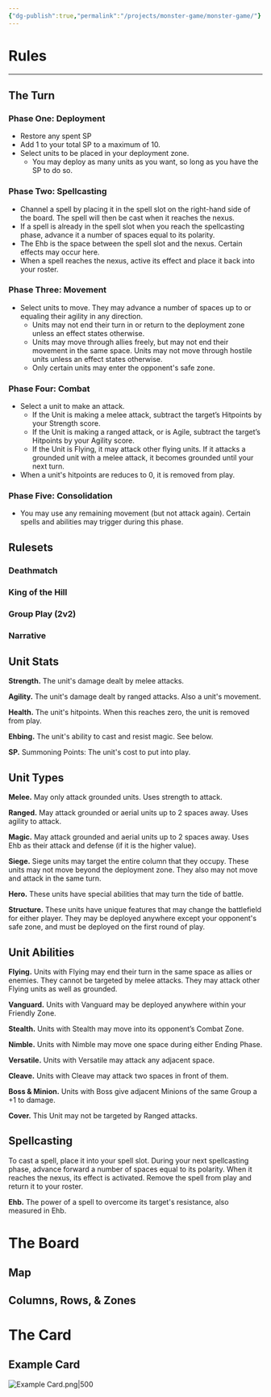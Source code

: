 ```yaml
---
{"dg-publish":true,"permalink":"/projects/monster-game/monster-game/"}
---
```


# Rules
---
## The Turn
### Phase One: Deployment
- Restore any spent SP
- Add 1 to your total SP to a maximum of 10.
- Select units to be placed in your deployment zone. 
	- You may deploy as many units as you want, so long as you have the SP to do so.
### Phase Two: Spellcasting
- Channel a spell by placing it in the spell slot on the right-hand side of the board. The spell will then be cast when it reaches the nexus.
- If a spell is already in the spell slot when you reach the spellcasting phase, advance it a number of spaces equal to its polarity.
- The Ehb is the space between the spell slot and the nexus. Certain effects may occur here.
- When a spell reaches the nexus, active its effect and place it back into your roster.
### Phase Three: Movement
- Select units to move. They may advance a number of spaces up to or equaling their agility in any direction.
	- Units may not end their turn in or return to the deployment zone unless an effect states otherwise.
	- Units may move through allies freely, but may not end their movement in the same space. Units may not move through hostile units unless an effect states otherwise.
	- Only certain units may enter the opponent's safe zone.
### Phase Four: Combat
- Select a unit to make an attack.
	- If the Unit is making a melee attack, subtract the target’s Hitpoints by your Strength score.
	- If the Unit is making a ranged attack, or is Agile, subtract the target’s Hitpoints by your Agility score.
	- If the Unit is Flying, it may attack other flying units. If it attacks a grounded unit with a melee attack, it becomes grounded until your next turn.
- When a unit's hitpoints are reduces to 0, it is removed from play.
### Phase Five: Consolidation
- You may use any remaining movement (but not attack again). Certain spells and abilities may trigger during this phase.
## Rulesets
### Deathmatch
### King of the Hill
### Group Play (2v2)
### Narrative
## Unit Stats
**Strength.** The unit's damage dealt by melee attacks.

**Agility.** The unit's damage dealt by ranged attacks. Also a unit's movement.

**Health.** The unit's hitpoints. When this reaches zero, the unit is removed from play.

**Ehbing.** The unit's ability to cast and resist magic. See below.

**SP.** Summoning Points: The unit's cost to put into play.
## Unit Types
**Melee.** May only attack grounded units. Uses strength to attack.

**Ranged.** May attack grounded or aerial units up to 2 spaces away. Uses agility to attack.

**Magic.** May attack grounded and aerial units up to 2 spaces away. Uses Ehb as their attack and defense (if it is the higher value).

**Siege.** Siege units may target the entire column that they occupy. These units may not move beyond the deployment zone. They also may not move and attack in the same turn.

**Hero.** These units have special abilities that may turn the tide of battle.

**Structure.** These units have unique features that may change the battlefield for either player. They may be deployed anywhere except your opponent's safe zone, and must be deployed on the first round of play.
## Unit Abilities
**Flying.**  Units with Flying may end their turn in the same space as allies or enemies. They cannot be targeted by melee attacks. They may attack other Flying units as well as grounded.

**Vanguard.**  Units with Vanguard may be deployed anywhere within your Friendly Zone.

**Stealth.**  Units with Stealth may move into its opponent’s Combat Zone.

**Nimble.**  Units with Nimble may move one space during either Ending Phase.

**Versatile.**  Units with Versatile may attack any adjacent space.

**Cleave.**  Units with Cleave may attack two spaces in front of them.

**Boss & Minion.**  Units with Boss give adjacent Minions of the same Group a +1 to damage.

**Cover.**  This Unit may not be targeted by Ranged attacks.
## Spellcasting
To cast a spell, place it into your spell slot. During your next spellcasting phase, advance forward a number of spaces equal to its polarity. When it reaches the nexus, its effect is activated. Remove the spell from play and return it to your roster.

**Ehb.** The power of a spell to overcome its target's resistance, also measured in Ehb.
# The Board
## Map
## Columns, Rows, & Zones
# The Card
## Example Card
![Example Card.png|500](/img/user/Attachments/Unsorted%20Attachments/Example%20Card.png)